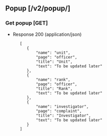 ## Popup [/v2/popup/]

### Get popup [GET]

+ Response 200 (application/json)

         [
            {
                "name": "unit",
                "page": "officer",
                "title": "Unit",
                "text": "To be updated later"
            },
            {
                "name": "rank",
                "page": "officer",
                "title": "Rank",
                "text": "To be updated later"
            },
            {
                "name": "investigator",
                "page": "complaint",
                "title": "Investigator",
                "text": "To be updated later"
            }
         ]
